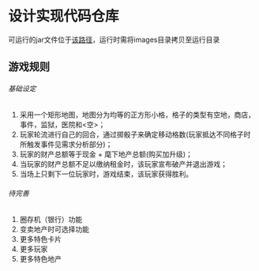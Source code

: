 # 设计实现代码仓库

可运行的jar文件位于[该路径](.\classes\artifacts\UCAS_Richman_jar)，运行时需将images目录拷贝至运行目录

## 游戏规则

###### 基础设定

1. 采用一个矩形地图，地图分为均等的正方形小格，格子的类型有空地，商店，事件，监狱，医院和<空>；
2. 玩家轮流进行自己的回合，通过掷骰子来确定移动格数(玩家抵达不同格子时所触发事件见需求分析部分)；
3. 玩家的财产总额等于现金  + 麾下地产总额(购买加升级)；
4. 当玩家的财产总额不足以缴纳租金时，该玩家宣布破产并退出游戏；
5. 当场上只剩下一位玩家时，游戏结束，该玩家获得胜利。

###### 待完善

1. 圈存机（银行）功能
2. 变卖地产时可选择功能
3. 更多特色卡片
4. 更多玩家
5. 更多特色地产





